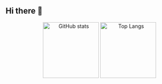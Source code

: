 ## Hi there 👋

<div align="center">
  <img src="https://github-readme-stats-one-fawn-92.vercel.app/api?username=alexsanders-git&hide_title=false&hide_rank=false&show_icons=true&include_all_commits=true&count_private=true&disable_animations=false&theme=tokyonight&locale=en&hide_border=true" height="150" alt="GitHub stats"  />
  <img src="https://github-readme-stats-one-fawn-92.vercel.app/api/top-langs?username=alexsanders-git&locale=en&hide_title=false&layout=compact&card_width=400&langs_count=5&theme=tokyonight&hide_border=true" height="150" alt="Top Langs"  />
</div>
